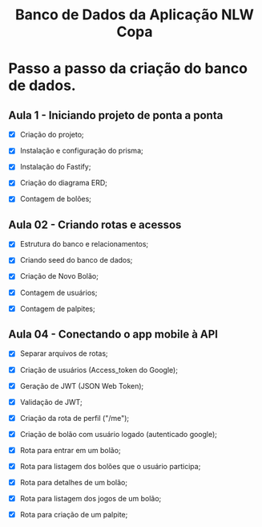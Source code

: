 <h1 align="center">Banco de Dados da Aplicação NLW Copa</h1>

# Passo a passo da criação do banco de dados.

## Aula 1 - Iniciando projeto de ponta a ponta

  - [x] Criação do projeto;

  - [x] Instalação e configuração do prisma;

  - [x] Instalação do Fastify;

  - [x] Criação do diagrama ERD;

  - [x] Contagem de bolões;

## Aula 02 - Criando rotas e acessos

  - [x] Estrutura do banco e relacionamentos;

  - [x] Criando seed do banco de dados;

  - [x] Criação de Novo Bolão;

  - [x] Contagem de usuários;

  - [x] Contagem de palpites;

## Aula 04 - Conectando o app mobile à API

  - [x] Separar arquivos de rotas;

  - [x] Criação de usuários (Access_token do Google);

  - [x] Geração de JWT (JSON Web Token);

  - [x] Validação de JWT;

  - [x] Criação da rota de perfil ("/me");

  - [x] Criação de bolão com usuário logado (autenticado google);

  - [x] Rota para entrar em um bolão;

  - [x] Rota para listagem dos bolões que o usuário participa;

  - [x] Rota para detalhes de um bolão;

  - [x] Rota para listagem dos jogos de um bolão;

  - [x] Rota para criação de um palpite;

